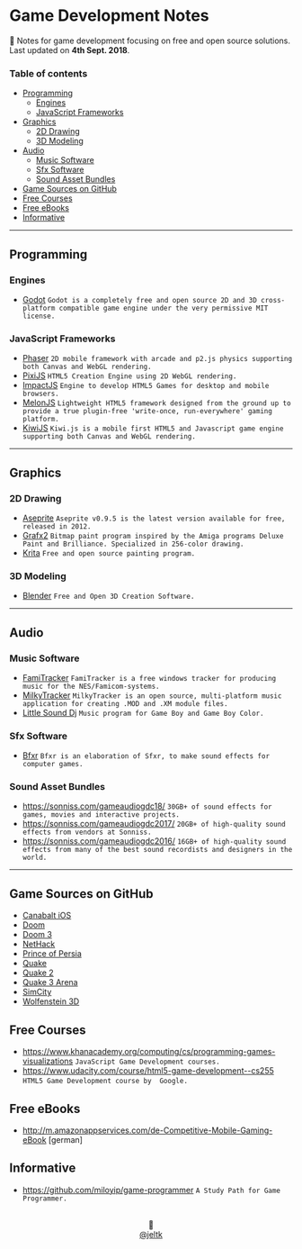 # Game Development Notes

📄 Notes for game development focusing on free and open source solutions. Last updated on **4th Sept. 2018**.

### Table of contents

- [Programming](#programming)
    - [Engines](#engines)
    - [JavaScript Frameworks](#javascript-frameworks)
- [Graphics](#graphics)
    - [2D Drawing](#2d-drawing)
    - [3D Modeling](#3d-modeling)
- [Audio](#audio)
    - [Music Software](#music-software)
    - [Sfx Software](#sfx-software)
    - [Sound Asset Bundles](#sound-asset-bundles)
- [Game Sources on GitHub](#game-sources-on-github)
- [Free Courses](#free-courses)
- [Free eBooks](#free-ebooks)
- [Informative](#informative)

---

## Programming

### Engines

- [Godot](https://godotengine.org/)
  ``Godot is a completely free and open source 2D and 3D cross-platform compatible game engine under the very permissive MIT license.``

### JavaScript Frameworks

- [Phaser](https://phaser.io)
  ``2D mobile framework with arcade and p2.js physics supporting both Canvas and WebGL rendering.``
- [PixiJS](http://www.pixijs.com/)
  ``HTML5 Creation Engine using 2D WebGL rendering.``
- [ImpactJS](https://impactjs.com/)
  ``Engine to develop HTML5 Games for desktop and mobile browsers.``
- [MelonJS](http://melonjs.org/)
  ``Lightweight HTML5 framework designed from the ground up to provide a true plugin-free 'write-once, run-everywhere' gaming platform.``
- [KiwiJS](http://www.kiwijs.org/)
  ``Kiwi.js is a mobile first HTML5 and Javascript game engine supporting both Canvas and WebGL rendering.``
---

## Graphics

### 2D Drawing

- [Aseprite](https://www.aseprite.org/older-versions/)
  ``Aseprite v0.9.5 is the latest version available for free, released in 2012.``
- [Grafx2](http://grafx2.chez.com/)
  ``Bitmap paint program inspired by the Amiga programs ​Deluxe Paint and Brilliance. Specialized in 256-color drawing.``
- [Krita](https://krita.org/) ``Free and open source painting program.``

### 3D Modeling

- [Blender](https://www.blender.org/)
  ``Free and Open 3D Creation Software.``

---

## Audio

### Music Software

- [FamiTracker](http://famitracker.com/)
  ``FamiTracker is a free windows tracker for producing music for the NES/Famicom-systems.``
- [MilkyTracker](https://milkytracker.titandemo.org/)
  ``MilkyTracker is an open source, multi-platform music application for creating .MOD and .XM module files.``
- [Little Sound Dj](https://www.littlesounddj.com/) ``Music program for Game Boy and Game Boy Color.``

### Sfx Software

- [Bfxr](https://www.bfxr.net/)
  ``Bfxr is an elaboration of Sfxr, to make sound effects for computer games.``

### Sound Asset Bundles

- https://sonniss.com/gameaudiogdc18/
  ``30GB+ of sound effects for games, movies and interactive projects.``
- https://sonniss.com/gameaudiogdc2017/
  ``20GB+ of high-quality sound effects from vendors at Sonniss.``
- https://sonniss.com/gameaudiogdc2016/
  ``16GB+ of high-quality sound effects from many of the best sound recordists and designers in the world.``

---

## Game Sources on GitHub

- [Canabalt iOS](https://github.com/ericjohnson/canabalt-ios)
- [Doom](https://github.com/id-Software/DOOM)
- [Doom 3](https://github.com/id-Software/DOOM-3)
- [NetHack](https://github.com/NetHack/NetHack)
- [Prince of Persia](https://github.com/jmechner/Prince-of-Persia-Apple-II)
- [Quake](https://github.com/id-Software/Quake)
- [Quake 2](https://github.com/id-Software/Quake-2)
- [Quake 3 Arena](https://github.com/id-Software/Quake-III-Arena)
- [SimCity](https://github.com/simhacker/micropolis)
- [Wolfenstein 3D](https://github.com/id-Software/wolf3d)

## Free Courses

- https://www.khanacademy.org/computing/cs/programming-games-visualizations
  ``JavaScript Game Development courses.``
- https://www.udacity.com/course/html5-game-development--cs255
  ``HTML5 Game Development course by  Google.``

## Free eBooks

- http://m.amazonappservices.com/de-Competitive-Mobile-Gaming-eBook [german]

## Informative

- https://github.com/miloyip/game-programmer
  ``A Study Path for Game Programmer.``

<center>
<br>🌱<br>
<a href="https://twitter.com/jeltk">@jeltk</a>
</center>
